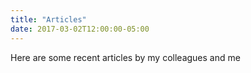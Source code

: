 ```yaml
---
title: "Articles"
date: 2017-03-02T12:00:00-05:00
---
```


Here are some recent articles by my colleagues and me


